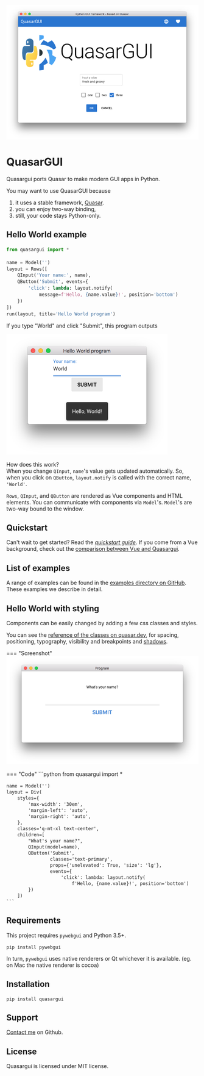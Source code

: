 
![Logo](assets/screenshots/docs_index.png "QuasarGUI demo window")

# QuasarGUI

Quasargui ports Quasar to make modern GUI apps in Python.

You may want to use QuasarGUI because

1. it uses a stable framework, [Quasar](https://quasar.dev).
2. you can enjoy two-way binding,
3. still, your code stays Python-only. 

## Hello World example

```python
from quasargui import *

name = Model('')
layout = Rows([
    QInput('Your name:', name),
    QButton('Submit', events={
        'click': lambda: layout.notify(
            message=f'Hello, {name.value}!', position='bottom')
    })
])
run(layout, title='Hello World program')
```
If you type "World" and click "Submit", this program outputs

![Hello World screenshot](assets/screenshots/quasar-gui-hello-world-screenshot.png "Hello World screenshot")

How does this work?     
When you change `QInput`, `name`'s value gets updated automatically. So, when you click on `QButton`, `layout.notify` is called with the correct name, `'World'`. 

`Rows`, `QInput`, and `QButton` are rendered as Vue components and HTML elements. You can communicate with components via `Model`'s. `Model`'s are two-way bound to the window.

## Quickstart

Can't wait to get started? Read the *[quickstart guide](quickstart.md)*.
If you come from a Vue background, check out the [comparison between Vue and Quasargui](quickstart.md#comparing-vuequasar-and-quasargui). 

## List of examples

A range of examples can be found in the [examples directory on GitHub][github_examples].
These examples we describe in detail.

## Hello World with styling

Components can be easily changed by adding a few css classes and styles.

You can see the [reference of the classes on quasar.dev](https://quasar.dev/style/spacing#introduction]), for spacing, positioning, typography, visibility and breakpoints and [shadows](https://quasar.dev/style/shadows).


=== "Screenshot"
    ![examples/simple.py screenshot](assets/screenshots/simple.png "examples/simple.py screenshot")

=== "Code"
    ```python
    from quasargui import *
    
    name = Model('')
    layout = Div(
        styles={
            'max-width': '30em',
            'margin-left': 'auto',
            'margin-right': 'auto',
        },
        classes='q-mt-xl text-center',
        children=[
            "What's your name?",
            QInput(model=name),
            QButton('Submit', 
                    classes='text-primary',
                    props={'unelevated': True, 'size': 'lg'},
                    events={
                        'click': lambda: layout.notify(
                            f'Hello, {name.value}!', position='bottom')
            })
        ])
    ```

## Requirements

This project requires `pywebgui` and Python 3.5+.
```
pip install pywebgui
``` 
In turn, `pywebgui` uses native renderers or Qt whichever it is available. (eg. on Mac the native renderer is cocoa)

## Installation

```
pip install quasargui
```

## Support

[Contact me][github_me] on Github.

## License

Quasargui is licensed under MIT license.

[github_examples]: https://github.com/BarnabasSzabolcs/pyquasargui/tree/develop/examples
[github_me]: https://github.com/BarnabasSzabolcs/